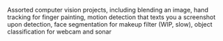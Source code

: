 Assorted computer vision projects, including blending an image, hand tracking for finger painting, motion detection that texts you a screenshot upon detection, face segmentation for makeup filter (WIP, slow), object classification for webcam and sonar
